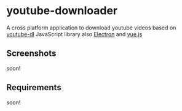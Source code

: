 # youtube-downloader

A cross platform application to download youtube videos based on [youtube-dl](https://www.npmjs.com/package/ytdl-core) JavaScript library also [Electron](https://www.electronjs.org) and [vue.js](https://www.vuejs.org)

## Screenshots
soon!

## Requirements
soon!


